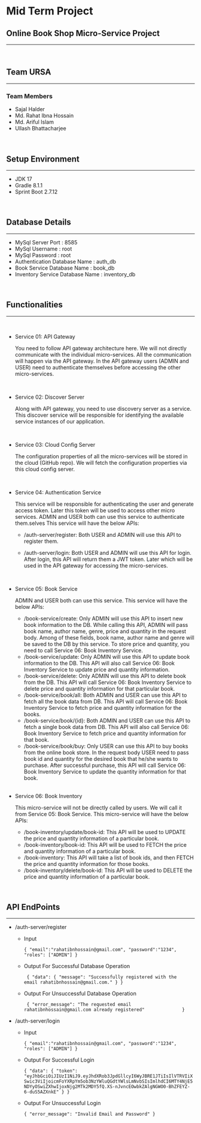 # Mid Term Project
## Online Book Shop Micro-Service Project
<hr>
<br>

## Team URSA
<hr>

### Team Members
- Sajal Halder
- Md. Rahat Ibna Hossain
- Md. Ariful Islam
- Ullash Bhattacharjee

<br>

## Setup Environment
<hr>

- JDK 17
- Gradle 8.1.1
- Sprint Boot 2.7.12

<br> 

## Database Details
<hr>

- MySql Server Port : 8585
- MySql Username : root
- MySql Password : root
- Authentication Database Name : auth_db
- Book Service Database Name : book_db
- Inventory Service Database Name : inventory_db

<br>

## Functionalities
<hr>

<br>

-  Service 01: API Gateway
 
     You need to follow API gateway architecture here. We will not directly communicate with the individual micro-services. All the communication will happen via the API gateway. In the API gateway users (ADMIN and USER) need to authenticate themselves before accessing the other micro-services.

     <br>

- Service 02: Discover Server
 
     Along with API gateway, you need to use discovery server as a service. This discover service will be responsible for identifying the available service instances of our application.

     <br>

- Service 03: Cloud Config Server
 
     The configuration properties of all the micro-services will be stored in the cloud (GitHub repo). We will fetch the configuration properties via this cloud config server.

     <br>

- Service 04: Authentication Service
 
   This service will be responsible for authenticating the user and generate access token. Later this token will be used to access other micro services. ADMIN and USER both can use this service to authenticate them.selves This service will have the below APIs:

   - /auth-server/register: Both USER and ADMIN will use this API to register them.
   - /auth-server/login: Both USER and ADMIN will use this API for login. After login, this API will return them a JWT token. Later which will be used in the API gateway for accessing the micro-services.

     <br>

- Service 05: Book Service
 
    ADMIN and USER both can use this service. This service will have the below APIs:

    - /book-service/create: Only ADMIN will use this API to insert new book information to the DB. While calling this API, ADMIN will pass book name, author name, genre, price and quantity in the request body. Among of these fields, book name, author name and genre will be saved to the DB by this service. To store price and quantity, you need to call Service 06: Book Inventory Service.
    - /book-service/update: Only ADMIN will use this API to update book information to the DB. This API will also call Service 06: Book Inventory Service to update price and quantity information.
    - /book-service/delete: Only ADMIN will use this API to delete book from the DB. This API will call Service 06: Book Inventory Service to delete price and quantity information for that particular book.
    - /book-service/book/all: Both ADMIN and USER can use this API to fetch all the book data from DB. This API will call Service 06: Book Inventory Service to fetch price and quantity information for the books.
    - /book-service/book/{id}: Both ADMIN and USER can use this API to fetch a single book data from DB. This API will also call Service 06: Book Inventory Service to fetch price and quantity information for that book.
    - /book-service/book/buy: Only USER can use this API to buy books from the online book store. In the request body USER need to pass book id and quantity for the desired book that he/she wants to purchase. After successful purchase, this API will call Service 06: Book Inventory Service to update the quantity information for that book.

     <br>

- Service 06: Book Inventory

    This micro-service will not be directly called by users. We will call it from Service 05: Book Service. This micro-service will have the below APIs:

    - /book-inventory/update/book-id: This API will be used to UPDATE the price and quantity information of a particular book.
    - /book-inventory/book-id: This API will be used to FETCH the price and quantity information of a particular book.
    - /book-inventory: This API will take a list of book ids, and then FETCH the price and quantity information for those books.
    - /book-inventory/delete/book-id: This API will be used to DELETE the price and quantity information of a particular book.


<br>

## API EndPoints
<hr>

- /auth-server/register

  - Input 

    ` {
    "email":"rahatibnhossain@gmail.com",
    "password":"1234",
    "roles": ["ADMIN"]
    } `

  - Output For Successful Database Operation
  
    ` { "data": {
        "message": "Successfully registered with the  email rahatibnhossain@gmail.com."
    } }`

  - Output For Unsuccessful Database Operation
  
    ` {
    "error_message": "The requested email rahatibnhossain@gmail.com already registered"             
     }`


- /auth-server/login

  - Input 

    ` {
    "email":"rahatibnhossain@gmail.com",
    "password":"1234",
    "roles": ["ADMIN"]
    } `

  - Output For Successful Login
  
    `{
    "data": {
        "token": "eyJhbGciOiJIUzI1NiJ9.eyJhdXRob3JpdGllcyI6WyJBRE1JTiIsIlVTRVIiXSwic3ViIjoicmFoYXRpYm5ob3NzYWluQGdtYWlsLmNvbSIsImlhdCI6MTY4NjE5NDYyOSwiZXhwIjoxNjg2MTk2MDY5fQ.XS-nJvncEOwbkZAlgNGWO0-BhZFEYZ-6-duS5AZXnkE"
    }
}`

  - Output For Unsuccessful Login
  
    `{
    "error_message": "Invalid Email and Password"
     }`










